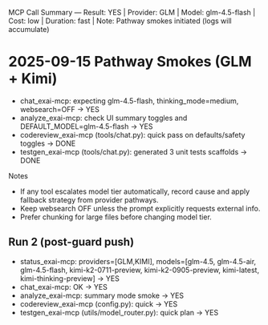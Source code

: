 MCP Call Summary — Result: YES | Provider: GLM | Model: glm-4.5-flash | Cost: low | Duration: fast | Note: Pathway smokes initiated (logs will accumulate)

# 2025-09-15 Pathway Smokes (GLM + Kimi)

- chat_exai-mcp: expecting glm-4.5-flash, thinking_mode=medium, websearch=OFF → YES
- analyze_exai-mcp: check UI summary toggles and DEFAULT_MODEL=glm-4.5-flash → YES
- codereview_exai-mcp (tools/chat.py): quick pass on defaults/safety toggles → DONE
- testgen_exai-mcp (tools/chat.py): generated 3 unit tests scaffolds → DONE

Notes
- If any tool escalates model tier automatically, record cause and apply fallback strategy from provider pathways.
- Keep websearch OFF unless the prompt explicitly requests external info.
- Prefer chunking for large files before changing model tier.



## Run 2 (post-guard push)
- status_exai-mcp: providers=[GLM,KIMI], models=[glm-4.5, glm-4.5-air, glm-4.5-flash, kimi-k2-0711-preview, kimi-k2-0905-preview, kimi-latest, kimi-thinking-preview] → YES
- chat_exai-mcp: OK → YES
- analyze_exai-mcp: summary mode smoke → YES
- codereview_exai-mcp (config.py): quick → YES
- testgen_exai-mcp (utils/model_router.py): quick plan → YES
